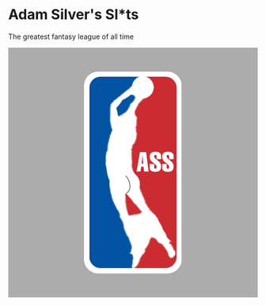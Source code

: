 # Adam Silver's Sl*ts
The greatest fantasy league of all time

![The logo](images/logo.PNG "The Logo")
